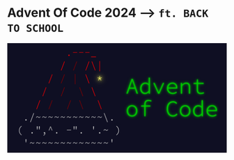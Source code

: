 # Advent Of Code 2024  -->  ``` ft. BACK TO SCHOOL ```
![Alt Text](https://github.com/SYED-M-HUSSAIN/Advent-Of-Code-2024/blob/main/adventofcode-horizontal-2x1.png)
